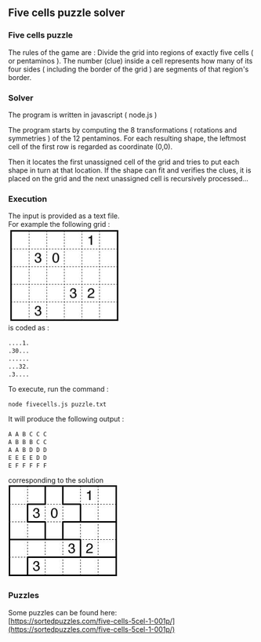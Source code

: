 ## Five cells puzzle solver
### Five cells puzzle
The rules of the game are :
Divide the grid into regions of exactly five cells ( or pentaminos ).
The number (clue) inside a cell represents how many of its four sides ( including the border of the grid ) are segments of that region's border.

### Solver
The program is written in javascript ( node.js )


The program starts by computing the 8 transformations
( rotations and symmetries ) of the 12 pentaminos.
For each resulting shape, the leftmost cell of the
first row is regarded as coordinate (0,0).

Then it locates the first unassigned cell of the grid and tries to put each shape in turn at that location. If the shape can fit and verifies the clues, it is placed on the grid and the next unassigned cell is recursively processed...

### Execution

The input is provided as a text file.  
For example the following grid :  
![](example.jpg)  
is coded as :  
```
....1.
.30...
......
...32.
.3....
```

To execute, run the command :   
```
node fivecells.js puzzle.txt
```

It will produce the following output :  
```
A A B C C C 
A B B B C C 
A A B D D D 
E E E E D D 
E F F F F F 
``` 
corresponding to the solution  
![](solution.jpg)  

### Puzzles
Some puzzles can be found here:  
[https://sortedpuzzles.com/five-cells-5cel-1-001p/](https://sortedpuzzles.com/five-cells-5cel-1-001p/)